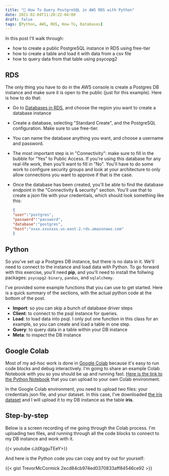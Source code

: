 ```yaml
---
title: "🐍 How To Query PostgreSQL in AWS RDS with Python"
date: 2021-02-04T11:20:22-04:00
draft: false
tags: [Python, AWS, RDS, How-To, Databases]
---
```


In this post I'll walk through:
* how to create a public PostgreSQL instance in RDS using free-tier
* how to create a table and load it with data from a csv file
* how to query data from that table using psycopg2

## RDS
The only thing you have to do in the AWS console is create a Postgres DB instance and make sure it is open to the public (just for this example). Here is how to do that:

* Go to [Databases in RDS](https://us-east-2.console.aws.amazon.com/rds/home?region=us-east-2#databases:), and choose the region you want to create a database instance
* Create a database, selecting "Standard Create", and the PostgreSQL configuration. Make sure to use free-tier. 
* You can name the database anything you want, and choose a username and password. 
* The most important step is in "Connectivity": make sure to fill in the bubble for "Yes" to Public Access. If you're using this database for any real-life work, then you'll want to fill in "No". You'll have to do some work to configure security groups and look at your architecture to only allow connections you want to approve if that is the case.
* Once the database has been created, you'll be able to find the database endpoint in the "Connectivity & security" section. You'll use that to create a json file with your credentials, which should look something like this:

    ```json
    {
    "user":"postgres",
    "password":"password",
    "database":"postgres",
    "host":"xxxx.xxxxxxx.us-east-2.rds.amazonaws.com"
    }
    ```

## Python
So you've set up a Postgres DB instance, but there is no data in it. We'll need to connect to the instance and load data with Python. To go forward with this exercise, you'll need **pip**, and you'll need to install the follwing packages: `psycopg2-binary`, `pandas`, and `sqlalchemy`.

I've provided some example functions that you can use to get started. Here is a quick summary of the sections, with the actual python code at the bottom of the post.

* **Import**: so you can skip a bunch of database driver steps
* **Client**: to connect to the psql instance for queries.
* **Load**: to load data into psql. I only put one function in this class for an example, so you can create and load a table in one step.
* **Query**: to query data in a table within your DB instance
* **Meta**: to inspect the DB instance

## Google Colab

Most of my ad-hoc work is done in [Google Colab](https://colab.research.google.com/) because it's easy to run code blocks and debug interactively. I'm going to share an example Colab Notebook with you so you should be up and running fast. [Here is the link to the Python Notebook](https://colab.research.google.com/drive/1HmU9yFTJ30LzLf9ql8ahCcIuSb8RDh89?usp=sharing) that you can upload to your own Colab environment.

In the Google Colab environment, you need to upload two files: your credentials json file, and your dataset. In this case, I've downloaded [the iris dataset](https://gist.githubusercontent.com/curran/a08a1080b88344b0c8a7/raw/0e7a9b0a5d22642a06d3d5b9bcbad9890c8ee534/iris.csv) and I will upload it to my DB instance as the table **iris**.

## Step-by-step

Below is a screen recording of me going through the Colab process. I'm uploading two files, and running through all the code blocks to connect to my DB instance and work with it. 

{{< youtube cJdXgguTEeY>}}

And here is the Python code you can copy and try out for yourself:

{{< gist TrevorMcCormick 2ecd84cb974ed0370833aff84546ce92 >}}